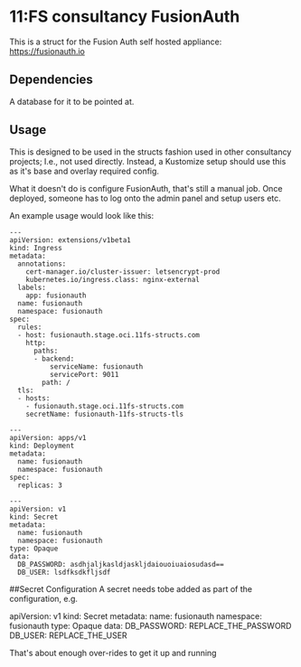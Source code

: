 # 11:FS consultancy FusionAuth
This is a struct for the Fusion Auth self hosted appliance: https://fusionauth.io

## Dependencies
A database for it to be pointed at.

## Usage
This is designed to be used in the structs fashion used in other consultancy projects; I.e., not used directly. Instead, a Kustomize setup should use this as it's base and overlay required config.

What it doesn't do is configure FusionAuth, that's still a manual job. Once deployed, someone has to log onto the admin panel and setup users etc. 

An example usage would look like this:

```
---
apiVersion: extensions/v1beta1
kind: Ingress
metadata:
  annotations:
    cert-manager.io/cluster-issuer: letsencrypt-prod
    kubernetes.io/ingress.class: nginx-external
  labels:
    app: fusionauth
  name: fusionauth
  namespace: fusionauth
spec:
  rules:
  - host: fusionauth.stage.oci.11fs-structs.com
    http:
      paths:
      - backend:
          serviceName: fusionauth
          servicePort: 9011
        path: /
  tls:
  - hosts:
    - fusionauth.stage.oci.11fs-structs.com
    secretName: fusionauth-11fs-structs-tls

---
apiVersion: apps/v1
kind: Deployment
metadata:
  name: fusionauth
  namespace: fusionauth
spec:
  replicas: 3
  
---
apiVersion: v1
kind: Secret
metadata:
  name: fusionauth
  namespace: fusionauth
type: Opaque
data:
  DB_PASSWORD: asdhjaljkasldjaskljdaiouoiuaiosudasd==
  DB_USER: lsdfksdkfljsdf
```
##Secret Configuration
A secret needs tobe added as part of the configuration, e.g.

apiVersion: v1
kind: Secret
metadata:
  name: fusionauth
  namespace: fusionauth
type: Opaque
data:
  DB_PASSWORD: REPLACE_THE_PASSWORD
  DB_USER: REPLACE_THE_USER


That's about enough over-rides to get it up and running
